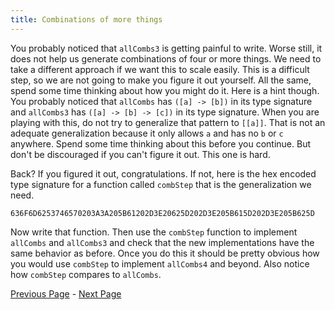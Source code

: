 ```yaml
---
title: Combinations of more things
---
```


You probably noticed that `allCombs3` is getting painful to write.  Worse still,
it does not help us generate combinations of four or more things.  We need to
take a different approach if we want this to scale easily.  This is a
difficult step, so we are not going to make you figure it out yourself.  All
the same, spend some time thinking about how you might do it.  Here is a hint
though.  You probably noticed that `allCombs` has `([a] -> [b])` in its type
signature and `allCombs3` has `([a] -> [b] -> [c])` in its type signature.  When
you are playing with this, do not try to generalize that pattern to `[[a]]`.
That is not an adequate generalization because it only allows `a` and has no `b`
or `c` anywhere.  Spend some time thinking about this before you continue.  But
don't be discouraged if you can't figure it out.  This one is hard.

Back?  If you figured it out, congratulations.  If not, here is the hex
encoded type signature for a function called `combStep` that is the
generalization we need.

    636F6D6253746570203A3A205B61202D3E20625D202D3E205B615D202D3E205B625D

Now write that function. Then use the `combStep` function to implement `allCombs`
and `allCombs3` and check that the new implementations have the same behavior as
before. Once you do this it should be pretty obvious how you would use `combStep`
to implement `allCombs4` and beyond. Also notice how `combStep` compares to
`allCombs`.

[Previous Page](ex3-4.html) - [Next Page](set4.html)
